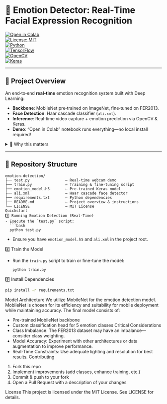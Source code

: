 # 🤖 Emotion Detector: Real‑Time Facial Expression Recognition

[![Open in Colab](https://colab.research.google.com/assets/colab-badge.svg)](https://colab.research.google.com/github/MuhammadAli2603/emotion-detection/blob/main/test.ipynb)  
[![License: MIT](https://img.shields.io/badge/License-MIT-blue.svg)](LICENSE)  
[![Python](https://img.shields.io/badge/python-3.8%2B-blue.svg)]()  
[![TensorFlow](https://img.shields.io/badge/TensorFlow-%3E%3D2.0-orange.svg)]()  
[![OpenCV](https://img.shields.io/badge/OpenCV-%3E%3D4.0-yellow.svg)]()  
[![Keras](https://img.shields.io/badge/Keras-%3E%3D2.3-red.svg)]()

---

## 🚀 Project Overview

An end‑to‑end **real‑time** emotion recognition system built with Deep Learning:

- **Backbone**: MobileNet pre‑trained on ImageNet, fine‑tuned on FER2013.  
- **Face Detection**: Haar cascade classifier (`ali.xml`).  
- **Inference**: Real‑time video capture + emotion prediction via OpenCV & Keras.  
- **Demo**: “Open in Colab” notebook runs everything—no local install required!

<details>
<summary>🎯 Why this matters</summary>

- **Interactive**: See live emotion labels overlaid on webcam feed.  
- **Compact**: MobileNet head achieves high accuracy with low latency.  
- **Extensible**: Swap in other models, add data augmentation, or expand emotion classes.  
</details>

---

## 📂 Repository Structure

```text
emotion-detection/
├── test.py                ← Real‑time webcam demo
├── train.py               ← Training & fine‑tuning script
├── emotion_model.h5       ← Pre‑trained Keras model
├── ali.xml                ← Haar cascade face detector
├── requirements.txt       ← Python dependencies
├── README.md              ← Project overview & instructions
└── LICENSE                ← MIT License
Quickstart
1️⃣ Running Emotion Detection (Real-Time)
- Execute the `test.py` script:
  ```bash
  python test.py
  ```
- Ensure you have `emotion_model.h5` and `ali.xml` in the project root.

2️⃣ Train the Model
- Run the `train.py` script to train or fine-tune the model:
  ```bash
  python train.py
  ```

3️⃣ Install Dependencies
```bash
pip install -r requirements.txt
```
Model Architecture
We utilize MobileNet for the emotion detection model. MobileNet is chosen for its efficiency
and suitability for mobile deployment while maintaining accuracy. The final model consists of:
- Pre-trained MobileNet backbone
- Custom classification head for 5 emotion classes
Critical Considerations
- Class Imbalance: The FER2013 dataset may have an imbalance—consider class weighting.
- Model Accuracy: Experiment with other architectures or data augmentation to improve performance.
- Real-Time Constraints: Use adequate lighting and resolution for best results.
Contributing
1. Fork this repo
2. Implement improvements (add classes, enhance training, etc.)
3. Commit & push to your fork
4. Open a Pull Request with a description of your changes

License
This project is licensed under the MIT License. See LICENSE for details.
